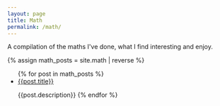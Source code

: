 ```yaml
---
layout: page
title: Math
permalink: /math/
---
```


A compilation of the maths I've done, what I find interesting and enjoy.

<link rel="stylesheet" href="/assets/math.css">

<!-- <html> -->
<!-- {% assign this_word = "math" %}
  {% for post in site.categories[this_word]%} 
    {% if post.url %}
    <ul>
        <li><a href="{{ post.url }}">{{ post.title }}</a></li>
        <p>{{post.description}}</p> 
    </ul>
    {% endif %}
{% endfor %} -->
{% assign math_posts = site.math | reverse %}
<ul>
{% for post in math_posts %}
    <li><a href="{{post.url}}">{{post.title}}</a></li>
    <p>{{post.description}}
{% endfor %}
</ul>
<!-- </html> -->